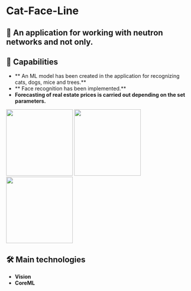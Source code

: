 # Cat-Face-Line

## 🤖 An application for working with neutron networks and not only.

## 🚀 Capabilities
- ** An ML model has been created in the application for recognizing cats, dogs, mice and trees.**
- ** Face recognition has been implemented.**
- **Forecasting of real estate prices is carried out depending on the set parameters.**

<p>

 <img style="width: 180px;" src="https://github.com/NovikovaOlga/CatFaceLine/blob/main/screens/Demo1.gif">
 <img style="width: 180px;" src="https://github.com/NovikovaOlga/CatFaceLine/blob/main/screens/Demo2.gif">
 <img style="width: 180px;" src="https://github.com/NovikovaOlga/CatFaceLine/blob/main/screens/Demo3.gif">
 <p>

## 🛠️ Main technologies
 - **Vision**
 - **CoreML**
